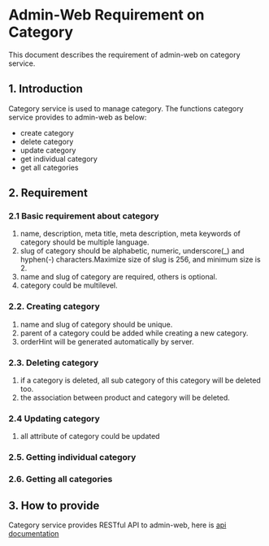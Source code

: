 # Admin-Web Requirement on Category
This document describes the requirement of admin-web on category service.

## 1. Introduction

Category service is used to manage category. The functions category service
provides to admin-web as below:
+ create category
+ delete category
+ update category
+ get individual category 
+ get all categories

## 2. Requirement

### 2.1 Basic requirement about category

1. name, description, meta title, meta description, meta keywords of category
   should be multiple language.
2. slug of category should be alphabetic, numeric, underscore(_) and hyphen(-)
   characters.Maximize size of slug is 256, and minimum size is 2.
3. name and slug of category are required, others is optional.
4. category could be multilevel.

### 2.2. Creating category

1. name and slug of category should be unique.
2. parent of a category could be added while creating a new category.
3. orderHint will be generated automatically by server.

### 2.3. Deleting category
1. if a category is deleted, all sub category of this category will be deleted too.
2. the association between product and category will be deleted.

### 2.4 Updating category
1. all attribute of category could be updated

### 2.5. Getting individual category

### 2.6. Getting all categories

## 3. How to provide
Category service provides RESTful API to admin-web, here
is
[api documentation](https://github.com/reactivesw/category/blob/master/docs/api.md)
